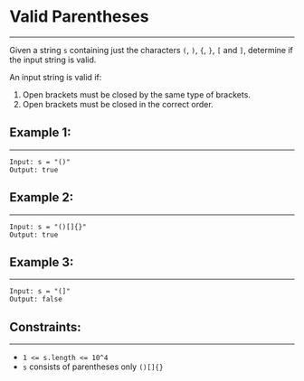 # Valid Parentheses

-----

Given a string `s` containing just the characters `(`, `)`, `{`, `}`, `[` and `]`, determine if the input string is
valid.

An input string is valid if:

1. Open brackets must be closed by the same type of brackets.
1. Open brackets must be closed in the correct order.

## Example 1:

----

````
Input: s = "()"
Output: true
````

## Example 2:

----

````
Input: s = "()[]{}"
Output: true
````

## Example 3:

----

````
Input: s = "(]"
Output: false
````

## Constraints:

----

* `1 <= s.length <= 10^4`
* `s` consists of parentheses only `()[]{}` 
